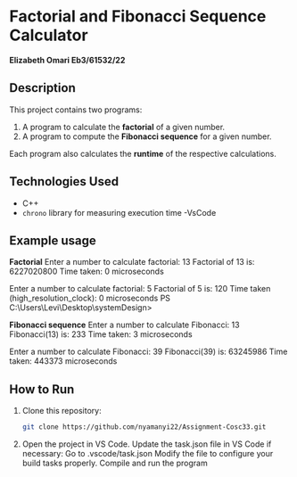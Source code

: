 # Factorial and Fibonacci Sequence Calculator
**Elizabeth Omari Eb3/61532/22**
## Description
This project contains two programs:
1. A program to calculate the **factorial** of a given number.
2. A program to compute the **Fibonacci sequence** for a given number.

Each program also calculates the **runtime** of the respective calculations.

## Technologies Used
- C++ 
- `chrono` library for measuring execution time
-VsCode
## Example usage
**Factorial**
Enter a number to calculate factorial: 13
Factorial of 13 is: 6227020800
Time taken: 0 microseconds

Enter a number to calculate factorial: 5
Factorial of 5 is: 120
Time taken (high_resolution_clock): 0 microseconds
PS C:\Users\Levi\Desktop\systemDesign> 

**Fibonacci sequence**
Enter a number to calculate Fibonacci: 13
Fibonacci(13) is: 233
Time taken: 3 microseconds

Enter a number to calculate Fibonacci: 39
Fibonacci(39) is: 63245986
Time taken: 443373 microseconds
## How to Run
1. Clone this repository:
   ```sh
   git clone https://github.com/nyamanyi22/Assignment-Cosc33.git
2. Open the project in VS Code.
Update the task.json file in VS Code if necessary:
Go to .vscode/task.json
Modify the file to configure your build tasks properly.
Compile and run the program
